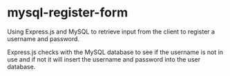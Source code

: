# mysql-register-form

Using Express.js and MySQL to retrieve input from the client to register a username and password.

Express.js checks with the MySQL database to see if the username is not in use and if not it will insert the username and password into the user database.
